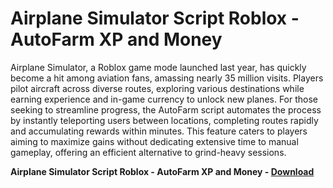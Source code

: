 <h1>Airplane Simulator Script Roblox - AutoFarm XP and Money</h1>

Airplane Simulator, a Roblox game mode launched last year, has quickly become a hit among aviation fans, amassing nearly 35 million visits. Players pilot aircraft across diverse routes, exploring various destinations while earning experience and in-game currency to unlock new planes. For those seeking to streamline progress, the AutoFarm script automates the process by instantly teleporting users between locations, completing routes rapidly and accumulating rewards within minutes. This feature caters to players aiming to maximize gains without dedicating extensive time to manual gameplay, offering an efficient alternative to grind-heavy sessions.

**Airplane Simulator Script Roblox - AutoFarm XP and Money - [Download](https://www.dlgram.com/public/files/api.php?shortened=hFwNiH)**


